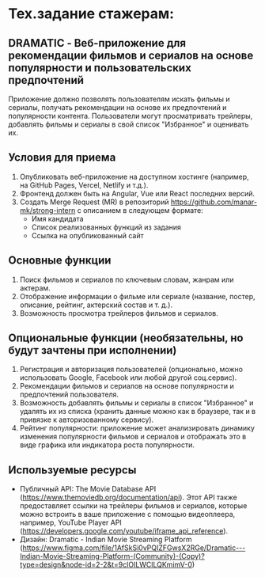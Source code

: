 # Тех.задание стажерам:

## DRAMATIC - Веб-приложение для рекомендации фильмов и сериалов на основе популярности и пользовательских предпочтений
Приложение должно позволять пользователям искать фильмы и сериалы, получать рекомендации на основе их предпочтений и популярности контента. Пользователи могут просматривать трейлеры, добавлять фильмы и сериалы в свой список "Избранное" и оценивать их.

## Условия для приема
1. Опубликовать веб-приложение на доступном хостинге (например, на GitHub Pages, Vercel, Netlify и т.д.).
2. Фронтенд должен быть на Angular, Vue или React последних версий.
3. Создать Merge Request (MR) в репозиторий https://github.com/manar-mk/strong-intern с описанием в следующем формате:
   - Имя кандидата
   - Список реализованных функций из задания
   - Ссылка на опубликованный сайт

## Основные функции
1. Поиск фильмов и сериалов по ключевым словам, жанрам или актерам.
2. Отображение информации о фильме или сериале (название, постер, описание, рейтинг, актерский состав и т. д.).
3. Возможность просмотра трейлеров фильмов и сериалов.

## Опциональные функции (необязательны, но будут зачтены при исполнении)
1. Регистрация и авторизация пользователей (опционально, можно использовать Google, Facebook или любой другой соц.сервис).
2. Рекомендации фильмов и сериалов на основе популярности и предпочтений пользователя.
3. Возможность добавлять фильмы и сериалы в список "Избранное" и удалять их из списка (хранить данные можно как в браузере, так и в привязке к авторизованному сервису).
4. Рейтинг популярности: приложение может анализировать динамику изменения популярности фильмов и сериалов и отображать это в виде графика или индикатора роста популярности.

## Используемые ресурсы
- Публичный API: The Movie Database API (https://www.themoviedb.org/documentation/api). Этот API также предоставляет ссылки на трейлеры фильмов и сериалов, которые можно встроить в ваше приложение с помощью видеоплеера, например, YouTube Player API (https://developers.google.com/youtube/iframe_api_reference).
- Дизайн: Dramatic - Indian Movie Streaming Platform (https://www.figma.com/file/1AfSkSi0vPQIZFGwsX2RGe/Dramatic---Indian-Movie-Streaming-Platform-(Community)-(Copy)?type=design&node-id=2-2&t=9clOILWClLQKmimV-0)
